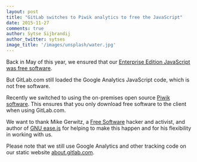 ```yaml
---
layout: post
title: "GitLab switches to Piwik analytics to free the JavaScript"
date: 2015-11-27
comments: true
author: Sytse Sijbrandij
author_twitter: sytses
image_title: '/images/unsplash/water.jpg'
---
```


Back in May of this year, we ensured that our [Enterprise Edition JavaScript was free software](https://about.gitlab.com/2015/05/20/gitlab-gitorious-free-software/).

But GitLab.com still loaded the Google Analytics JavaScript code, which is not free software.

Recently we switched to using the on-premises open source [Piwik software](http://piwik.org/).
This ensures that you only download free software to the client when using GitLab.com.

We want to thank Mike Gerwitz, a [Free Software](https://www.gnu.org/philosophy/free-sw.html) hacker and activist,
and author of [GNU ease.js](https://gnu.org/software/easejs) for helping to make this
happen and for his flexibility in working with us.

Please note that we still use Google Analytics and other tracking code on our static website
[about.gitlab.com](https://about.gitlab.com/).
